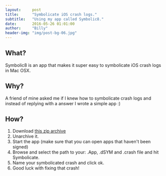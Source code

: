 ```yaml
---
layout:     post
title:      "Symbolicate iOS crash logs."
subtitle:   "Using my app called Symbolic8."
date:       2016-05-26 01:01:00
author:     "Billy"
header-img: "img/post-bg-06.jpg"
---
```

## What?
Symbolic8 is an app that makes it super easy to symbolicate iOS crash logs in Mac OSX.

## Why?
A friend of mine asked me if I knew how to symbolicate crash logs and instead of replying with a answer I wrote a simple app :)

## How?

1. Download [this zip archive](https://github.com/billyohgren/billyohgren.github.io/blob/master/files/symbolic8/Symbolic8-alpha.zip?raw=true)
2. Unarchive it.
3. Start the app (make sure that you can open apps that haven't been signed)
4. Browse and select the path to your: .App, .dSYM and .crash file and hit Symbolicate.
5. Name your symbolicated crash and click ok.
6. Good luck with fixing that crash!

